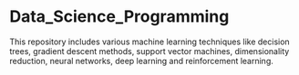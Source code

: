 # Data_Science_Programming
 This repository includes various machine learning techniques like decision trees, gradient descent methods, support vector machines, dimensionality reduction, neural networks, deep learning and reinforcement learning.
